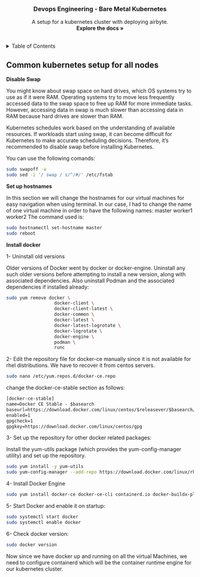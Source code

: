
<div align="center">
  <h3 align="center">Devops Engineering - Bare Metal Kubernetes</h3>

  <p align="center">
    A setup for a kubernetes cluster with deploying airbyte.
    <br />
    <strong>Explore the docs »</strong>
    <br />
    <br />
    
  </p>
</div>


<details id="#contents">
  <summary>Table of Contents</summary>
  <ol>
   <ul>
        <li><a href="#prerequisites">Common kubernetes setup for all nodes</a></li>
        <li><a href="#installation">Configuration for Master node and creating the cluster</a></li>
        <li><a href="#prerequisites">Joining worker nodes to the cluster</a></li>
        <li><a href="#installation">Configuring helm</a></li>
        <li><a href="#installation">Deploying Airbyte</a></li>
   </ul>
  </ol>
</details>

<h2>Common kubernetes setup for all nodes</h2>
<strong>Disable Swap</strong>

You might know about swap space on hard drives, which OS systems try to use as if it were RAM. Operating systems try to move less frequently accessed data to the swap space to free up RAM for more immediate tasks. However, accessing data in swap is much slower than accessing data in RAM because hard drives are slower than RAM.

Kubernetes schedules work based on the understanding of available resources. If workloads start using swap, it can become difficult for Kubernetes to make accurate scheduling decisions. Therefore, it’s recommended to disable swap before installing Kubernetes.

You can use the following comands: 

```sh
sudo swapoff -a
sudo sed -i '/ swap / s/^/#/' /etc/fstab
```

<strong>Set up hostnames</strong>

In this section we will change the hostnames for our virtual machines for easy navigation when using terminal.
In our case, I had to change the name of one virtual machine in order to have the following names: 
master
worker1
worker2
The command used is: 


```sh
sudo hostnamectl set-hostname master
sudo reboot
```

<strong>Install docker</strong>


1- Uninstall old versions

Older versions of Docker went by docker or docker-engine. Uninstall any such older versions before attempting to install a new version, along with associated dependencies. Also uninstall Podman and the associated dependencies if installed already:

```sh
sudo yum remove docker \
                  docker-client \
                  docker-client-latest \
                  docker-common \
                  docker-latest \
                  docker-latest-logrotate \
                  docker-logrotate \
                  docker-engine \
                  podman \
                  runc
```
2- Edit the repository file for docker-ce manually since it is not available for rhel distributions. We have to recover it from centos servers.

```sh
sudo nano /etc/yum.repos.d/docker-ce.repo
```

change the docker-ce-stable section as follows:

```txt
[docker-ce-stable]
name=Docker CE Stable - $basearch
baseurl=https://download.docker.com/linux/centos/$releasever/$basearch/stable
enabled=1
gpgcheck=1
gpgkey=https://download.docker.com/linux/centos/gpg
```

3- Set up the repository for other docker related packages:

Install the yum-utils package (which provides the yum-config-manager utility) and set up the repository.

```sh
sudo yum install -y yum-utils
sudo yum-config-manager --add-repo https://download.docker.com/linux/rhel/docker-ce.repo
```
4- Install Docker Engine
```sh
sudo yum install docker-ce docker-ce-cli containerd.io docker-buildx-plugin docker-compose-plugin

```
5- Start Docker and enable it on startup:

```sh
sudo systemctl start docker
sudo systemctl enable docker
```

6- Check docker version:
```sh
sudo docker version
```
Now since we have docker up and running on all the virtual Machines, we need to configure containerd which will be the container runtime engine for our kubernetes cluster. 
